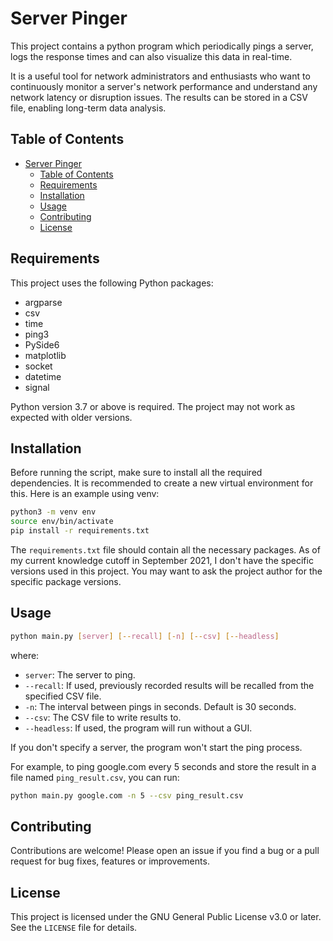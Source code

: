 # Server Pinger

This project contains a python program which periodically pings a server, logs the response times and can also visualize this data in real-time.

It is a useful tool for network administrators and enthusiasts who want to continuously monitor a server's network performance and understand any network latency or disruption issues. The results can be stored in a CSV file, enabling long-term data analysis.

## Table of Contents

- [Server Pinger](#server-pinger)
  - [Table of Contents](#table-of-contents)
  - [Requirements](#requirements)
  - [Installation](#installation)
  - [Usage](#usage)
  - [Contributing](#contributing)
  - [License](#license)

## Requirements

This project uses the following Python packages:

- argparse
- csv
- time
- ping3
- PySide6
- matplotlib
- socket
- datetime
- signal

Python version 3.7 or above is required. The project may not work as expected with older versions.

## Installation

Before running the script, make sure to install all the required dependencies. It is recommended to create a new virtual environment for this. Here is an example using venv:

```bash
python3 -m venv env
source env/bin/activate
pip install -r requirements.txt
```
The `requirements.txt` file should contain all the necessary packages. As of my current knowledge cutoff in September 2021, I don't have the specific versions used in this project. You may want to ask the project author for the specific package versions.

## Usage

```bash
python main.py [server] [--recall] [-n] [--csv] [--headless]
```
where:
- `server`: The server to ping.
- `--recall`: If used, previously recorded results will be recalled from the specified CSV file.
- `-n`: The interval between pings in seconds. Default is 30 seconds.
- `--csv`: The CSV file to write results to.
- `--headless`: If used, the program will run without a GUI.

If you don't specify a server, the program won't start the ping process.

For example, to ping google.com every 5 seconds and store the result in a file named `ping_result.csv`, you can run:
```bash
python main.py google.com -n 5 --csv ping_result.csv
```

## Contributing

Contributions are welcome! Please open an issue if you find a bug or a pull request for bug fixes, features or improvements.

## License

This project is licensed under the GNU General Public License v3.0 or later. See the `LICENSE` file for details.
